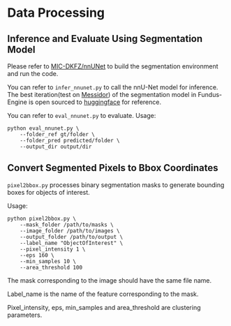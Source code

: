 # Data Processing

## Inference and Evaluate Using Segmentation Model

Please refer to [MIC-DKFZ/nnUNet](https://github.com/MIC-DKFZ/nnUNet) to build the segmentation environment and run the code.

You can refer to `infer_nnunet.py` to call the nnU-Net model for inference. The best iteration(test on [Messidor](https://opendatalab.org.cn/OpenDataLab/MESSIDOR)) of the segmentation model in Fundus-Engine is open sourced to [huggingface](https://huggingface.co/MeteorElf/FundusExpert_Seg) for reference.

You can refer to `eval_nnunet.py` to evaluate. 
Usage:
```
python eval_nnunet.py \
    --folder_ref gt/folder \
    --folder_pred predicted/folder \
    --output_dir output/dir
```

## Convert Segmented Pixels to Bbox Coordinates

`pixel2bbox.py` processes binary segmentation masks to generate bounding boxes for objects of interest.

Usage:
```
python pixel2bbox.py \
    --mask_folder /path/to/masks \
    --image_folder /path/to/images \
    --output_folder /path/to/output \
    --label_name "ObjectOfInterest" \
    --pixel_intensity 1 \
    --eps 160 \
    --min_samples 10 \
    --area_threshold 100
```
The mask corresponding to the image should have the same file name. 

Label_name is the name of the feature corresponding to the mask.

Pixel_intensity, eps, min_samples and area_threshold are clustering parameters.

